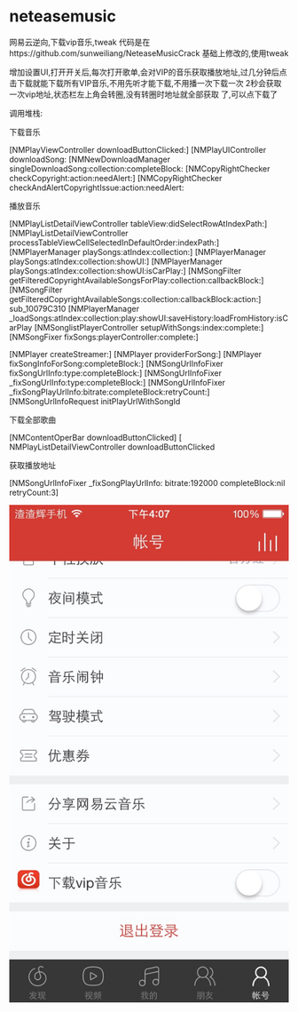 # neteasemusic
网易云逆向,下载vip音乐,tweak
代码是在https://github.com/sunweiliang/NeteaseMusicCrack 基础上修改的,使用tweak

增加设置UI,打开开关后,每次打开歌单,会对VIP的音乐获取播放地址,过几分钟后点击下载就能下载所有VIP音乐,不用先听才能下载,不用播一次下载一次
2秒会获取 一次vip地址,状态栏左上角会转圈,没有转圈时地址就全部获取 了,可以点下载了

调用堆栈:

下载音乐

[NMPlayViewController downloadButtonClicked:]
[NMPlayUIController downloadSong:
[NMNewDownloadManager singleDownloadSong:collection:completeBlock:
[NMCopyRightChecker checkCopyright:action:needAlert:]
[NMCopyRightChecker checkAndAlertCopyrightIssue:action:needAlert:


播放音乐


[NMPlayListDetailViewController tableView:didSelectRowAtIndexPath:]
[NMPlayListDetailViewController processTableViewCellSelectedInDefaultOrder:indexPath:]
[NMPlayerManager playSongs:atIndex:collection:]
[NMPlayerManager playSongs:atIndex:collection:showUI:]
[NMPlayerManager playSongs:atIndex:collection:showUI:isCarPlay:]
[NMSongFilter getFilteredCopyrightAvailableSongsForPlay:collection:callbackBlock:]
[NMSongFilter getFilteredCopyrightAvailableSongs:collection:callbackBlock:action:]
sub_10079C310
[NMPlayerManager _loadSongs:atIndex:collection:play:showUI:saveHistory:loadFromHistory:isCarPlay
[NMSonglistPlayerController setupWithSongs:index:complete:]
[NMSongFixer fixSongs:playerController:complete:]

[NMPlayer createStreamer:]
[NMPlayer providerForSong:]
[NMPlayer fixSongInfoForSong:completeBlock:]
[NMSongUrlInfoFixer fixSongUrlInfo:type:completeBlock:]
[NMSongUrlInfoFixer _fixSongUrlInfo:type:completeBlock:]
[NMSongUrlInfoFixer _fixSongPlayUrlInfo:bitrate:completeBlock:retryCount:]
[NMSongUrlInfoRequest initPlayUrlWithSongId 


下载全部歌曲

[NMContentOperBar downloadButtonClicked]
[ NMPlayListDetailViewController downloadButtonClicked

获取播放地址

[NMSongUrlInfoFixer _fixSongPlayUrlInfo: bitrate:192000 completeBlock:nil retryCount:3]

![image](https://github.com/brotherand2/neteasemusic/blob/master/a.jpg)
